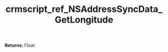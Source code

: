 ﻿---
title: crmscript_ref_NSAddressSyncData_GetLongitude
description: Float NSAddressSyncData.GetLongitude()
intellisense: NSAddressSyncData.GetLongitude
keywords: NSAddressSyncData, GetLongitude
so.topic: reference
---



**Returns:** Float



